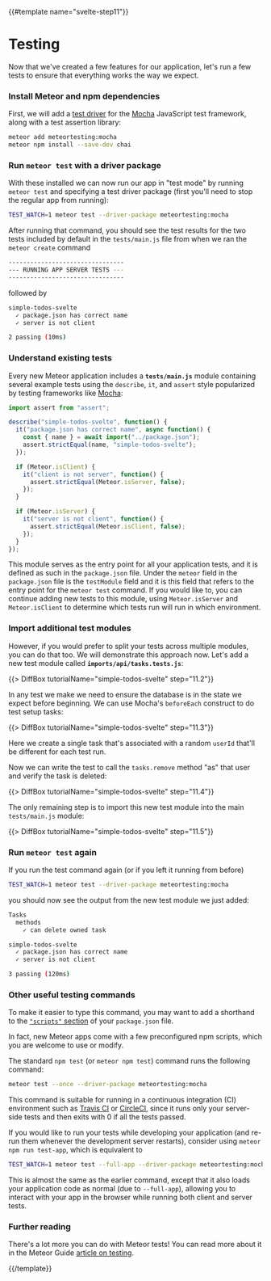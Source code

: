{{#template name="svelte-step11"}}

# Testing

Now that we've created a few features for our application, let's run a few tests to ensure that everything works the way we expect.

### Install Meteor and npm dependencies

First, we will add a [test driver](http://guide.meteor.com/testing.html#test-driver) for the [Mocha](https://mochajs.org) JavaScript test framework, along with a test assertion library:

```bash
meteor add meteortesting:mocha
meteor npm install --save-dev chai
```
### Run `meteor test` with a driver package

With these installed we can now run our app in "test mode" by running `meteor test` and specifying a test driver package (first you'll need to stop the regular app from running):

```bash
TEST_WATCH=1 meteor test --driver-package meteortesting:mocha
```

After running that command, you should see the test results for the two tests included by default in the `tests/main.js` file from when we ran the `meteor create` command

```bash
--------------------------------
--- RUNNING APP SERVER TESTS ---
--------------------------------
```

followed by

```bash
simple-todos-svelte
  ✓ package.json has correct name
  ✓ server is not client

2 passing (10ms)
```

### Understand existing tests

Every new Meteor application includes a **`tests/main.js`** module containing several example tests using the `describe`, `it`, and `assert` style popularized by testing frameworks like [Mocha](https://mochajs.org/#getting-started):

```js
import assert from "assert";

describe("simple-todos-svelte", function() {
  it("package.json has correct name", async function() {
    const { name } = await import("../package.json");
    assert.strictEqual(name, "simple-todos-svelte");
  });

  if (Meteor.isClient) {
    it("client is not server", function() {
      assert.strictEqual(Meteor.isServer, false);
    });
  }

  if (Meteor.isServer) {
    it("server is not client", function() {
      assert.strictEqual(Meteor.isClient, false);
    });
  }
});
```

This module serves as the entry point for all your application tests, and it is defined as such in the `package.json` file. Under the `meteor` field in the `package.json` file is the `testModule` field and it is this field that refers to the entry point for the `meteor test` command. If you would like to, you can continue adding new tests to this module, using `Meteor.isServer` and `Meteor.isClient` to determine which tests run will run in which environment.

### Import additional test modules

However, if you would prefer to split your tests across multiple modules, you can do that too. We will demonstrate this approach now. Let's add a new test module called **`imports/api/tasks.tests.js`**:

{{> DiffBox tutorialName="simple-todos-svelte" step="11.2"}}

In any test we make we need to ensure the database is in the state we expect before beginning. We can use Mocha's `beforeEach` construct to do test setup tasks:

{{> DiffBox tutorialName="simple-todos-svelte" step="11.3"}}

Here we create a single task that's associated with a random `userId` that'll be different for each test run.

Now we can write the test to call the `tasks.remove` method "as" that user and verify the task is deleted:

{{> DiffBox tutorialName="simple-todos-svelte" step="11.4"}}

The only remaining step is to import this new test module into the main `tests/main.js` module:

{{> DiffBox tutorialName="simple-todos-svelte" step="11.5"}}

### Run `meteor test` again

If you run the test command again (or if you left it running from before)

```bash
TEST_WATCH=1 meteor test --driver-package meteortesting:mocha
```

you should now see the output from the new test module we just added:

```bash
Tasks
  methods
    ✓ can delete owned task

simple-todos-svelte
  ✓ package.json has correct name
  ✓ server is not client

3 passing (120ms)
```

### Other useful testing commands

To make it easier to type this command, you may want to add a shorthand to the [`"scripts"` section](https://docs.npmjs.com/misc/scripts) of your `package.json` file.

In fact, new Meteor apps come with a few preconfigured npm scripts, which you are welcome to use or modify.

The standard `npm test` (or `meteor npm test`) command runs the following command:

```bash
meteor test --once --driver-package meteortesting:mocha
```

This command is suitable for running in a continuous integration (CI) environment such as [Travis CI](https://travis-ci.org) or [CircleCI](https://circleci.com), since it runs only your server-side tests and then exits with 0 if all the tests passed.

If you would like to run your tests while developing your application (and re-run them whenever the development server restarts), consider using `meteor npm run test-app`, which is equivalent to

```bash
TEST_WATCH=1 meteor test --full-app --driver-package meteortesting:mocha
```

This is almost the same as the earlier command, except that it also loads your application code as normal (due to `--full-app`), allowing you to interact with your app in the browser while running both client and server tests.

### Further reading

There's a lot more you can do with Meteor tests! You can read more about it in the Meteor Guide [article on testing](http://guide.meteor.com/testing.html).

{{/template}}
